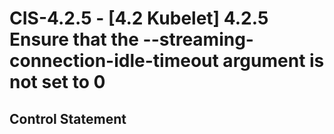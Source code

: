 # CIS-4.2.5 - \[4.2 Kubelet\] 4.2.5 Ensure that the --streaming-connection-idle-timeout argument is not set to 0

## Control Statement
